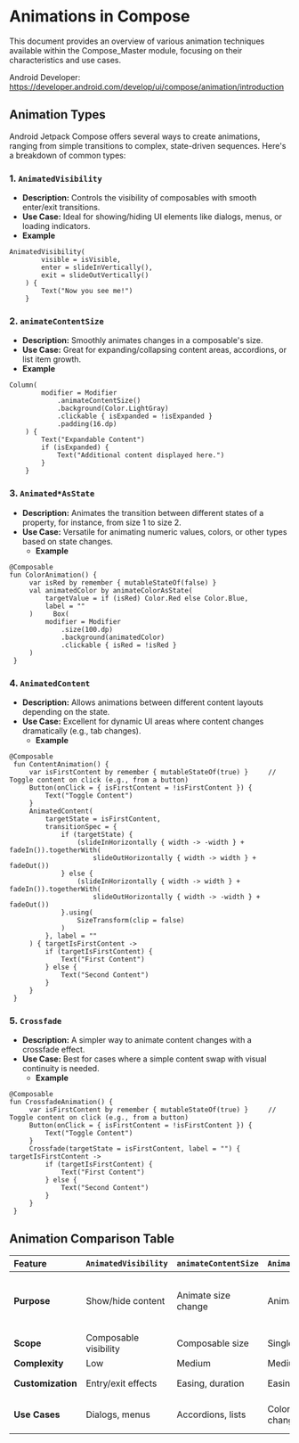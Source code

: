 # Animations in Compose

This document provides an overview of various animation techniques available within the Compose_Master module, focusing on their characteristics and use cases.

Android Developer: <https://developer.android.com/develop/ui/compose/animation/introduction>

## Animation Types

Android Jetpack Compose offers several ways to create animations, ranging from simple transitions to complex, state-driven sequences. Here's a breakdown of common types:

### 1. `AnimatedVisibility`

-   **Description:** Controls the visibility of composables with smooth enter/exit transitions.
-   **Use Case:** Ideal for showing/hiding UI elements like dialogs, menus, or loading indicators.
- **Example**

```compose
AnimatedVisibility(
        visible = isVisible,
        enter = slideInVertically(),
        exit = slideOutVertically()
    ) {
        Text("Now you see me!")
    }
```
### 2. `animateContentSize`

-   **Description:** Smoothly animates changes in a composable's size.
-   **Use Case:** Great for expanding/collapsing content areas, accordions, or list item growth.
- **Example**
```compose
Column(
        modifier = Modifier
            .animateContentSize()
            .background(Color.LightGray)
            .clickable { isExpanded = !isExpanded }
            .padding(16.dp)
    ) {
        Text("Expandable Content")
        if (isExpanded) {
            Text("Additional content displayed here.")
        }
    }
```
### 3. `Animated*AsState`

-   **Description:** Animates the transition between different states of a property, for instance, from size 1 to size 2.
-   **Use Case:** Versatile for animating numeric values, colors, or other types based on state changes.
    - **Example**
```compose
@Composable
fun ColorAnimation() {
     var isRed by remember { mutableStateOf(false) }
     val animatedColor by animateColorAsState(
         targetValue = if (isRed) Color.Red else Color.Blue,
         label = ""
     )     Box(
         modifier = Modifier
             .size(100.dp)
             .background(animatedColor)
             .clickable { isRed = !isRed }
     )
 }
 ```

### 4. `AnimatedContent`

-   **Description:** Allows animations between different content layouts depending on the state.
-   **Use Case:** Excellent for dynamic UI areas where content changes dramatically (e.g., tab changes).
    - **Example**
```compose
@Composable
 fun ContentAnimation() {
     var isFirstContent by remember { mutableStateOf(true) }     // Toggle content on click (e.g., from a button)
     Button(onClick = { isFirstContent = !isFirstContent }) {
         Text("Toggle Content")
     }     
     AnimatedContent(
         targetState = isFirstContent,
         transitionSpec = {
             if (targetState) {
                 (slideInHorizontally { width -> -width } + fadeIn()).togetherWith(
                     slideOutHorizontally { width -> width } + fadeOut())
             } else {
                 (slideInHorizontally { width -> width } + fadeIn()).togetherWith(
                     slideOutHorizontally { width -> -width } + fadeOut())
             }.using(
                 SizeTransform(clip = false)
             )
         }, label = ""
     ) { targetIsFirstContent ->
         if (targetIsFirstContent) {
             Text("First Content")
         } else {
             Text("Second Content")
         }
     }
 }
```
### 5. `Crossfade`

-   **Description:** A simpler way to animate content changes with a crossfade effect.
-   **Use Case:** Best for cases where a simple content swap with visual continuity is needed.
    - **Example**
```compose
@Composable
fun CrossfadeAnimation() {
     var isFirstContent by remember { mutableStateOf(true) }     // Toggle content on click (e.g., from a button)
     Button(onClick = { isFirstContent = !isFirstContent }) {
         Text("Toggle Content")
     }     
     Crossfade(targetState = isFirstContent, label = "") { targetIsFirstContent ->
         if (targetIsFirstContent) {
             Text("First Content")
         } else {
             Text("Second Content")
         }
     }
 }
```
## Animation Comparison Table

| Feature             | `AnimatedVisibility` | `animateContentSize` | `Animated*AsState` | `AnimatedContent` | `Crossfade` |
| :------------------ | :------------------- | :------------------- | :----------------- | :---------------- | :---------- |
| **Purpose**         | Show/hide content    | Animate size change  | Animate value      | Animate content change      | Simple content swap with transition |
| **Scope**           | Composable visibility| Composable size      | Single value       | Content layout    | Content |
| **Complexity**      | Low                  | Medium               | Medium             | High           | Low         |
| **Customization**   | Entry/exit effects  | Easing, duration      | Easing, duration    | Complete transition logic            | Duration         |
| **Use Cases**       | Dialogs, menus       | Accordions, lists    | Color, size changes | Tab changes      | Swapping images, text |



